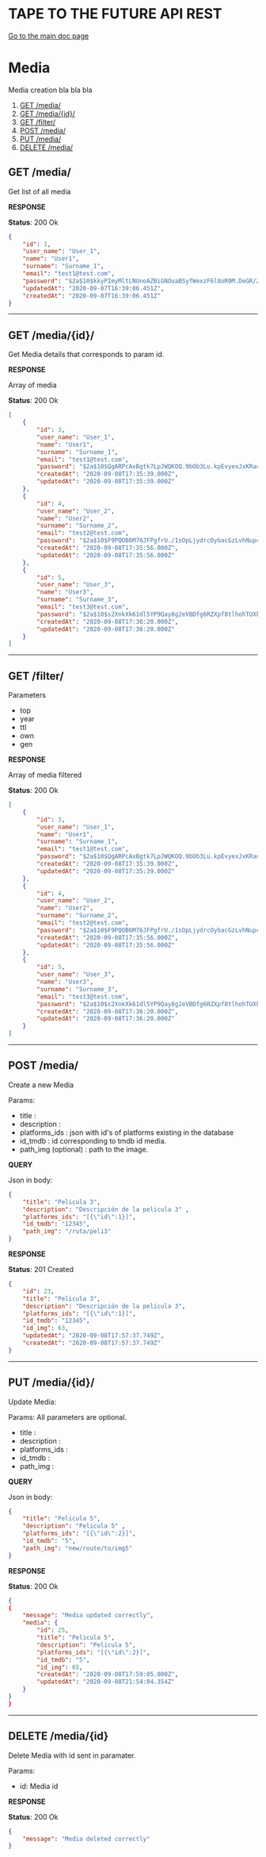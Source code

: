 # TAPE TO THE FUTURE API REST
[Go to the main doc page](../../README.md)

# Media
Media creation bla bla bla

1. [GET /media/](#getmedia)
1. [GET /media/{id}/](#getmediaid)
1. [GET /filter/](#getfilter)
1. [POST /media/](#postmedia)
1. [PUT /media/](#putmedia)
1. [DELETE /media/](#deletemedia)

<a id="getmedia"></a>
## GET /media/
Get list of all media

**RESPONSE**

**Status**: 200 Ok 
``` json
{
    "id": 1,
    "user_name": "User_1",
    "name": "User1",
    "surname": "Surname_1",
    "email": "test1@test.com",
    "password": "$2a$10$kkyPImyMltLNUnoAZBiGNOuaBSyfWexzF6l8oR0M.DeGR/ZAIgbk.",
    "updatedAt": "2020-09-07T16:39:06.451Z",
    "createdAt": "2020-09-07T16:39:06.451Z"
}
```

--------------------

<a id="getmediaid"></a>
## GET /media/{id}/
Get Media details that corresponds to param id.

**RESPONSE**

Array of media

**Status**: 200 Ok
``` json
[
    {
        "id": 3,
        "user_name": "User_1",
        "name": "User1",
        "surname": "Surname_1",
        "email": "test1@test.com",
        "password": "$2a$10$QgARPcAxBgtk7LpJWQKOQ.9bOb3Lu.kpEvyexJxKRaqjUJ8jf1EGq",
        "createdAt": "2020-09-08T17:35:39.000Z",
        "updatedAt": "2020-09-08T17:35:39.000Z"
    },
    {
        "id": 4,
        "user_name": "User_2",
        "name": "User2",
        "surname": "Surname_2",
        "email": "test2@test.com",
        "password": "$2a$10$F9PQOB6M76JFPgfrU./1sOpLjydrcOybacGzLvhNupcU4aLcKwQii",
        "createdAt": "2020-09-08T17:35:56.000Z",
        "updatedAt": "2020-09-08T17:35:56.000Z"
    },
    {
        "id": 5,
        "user_name": "User_3",
        "name": "User3",
        "surname": "Surname_3",
        "email": "test3@test.com",
        "password": "$2a$10$s2XnkXk61dl5YP9Qay8g2eVBDfg6RZXpf8tlhohTUXkvqkAcSoCCu",
        "createdAt": "2020-09-08T17:36:20.000Z",
        "updatedAt": "2020-09-08T17:36:20.000Z"
    }
]
```

--------------------

<a id="getfilter"></a>
## GET /filter/

Parameters
- top
- year
- ttl
- own
- gen

**RESPONSE**

Array of media filtered

**Status**: 200 Ok
``` json
[
    {
        "id": 3,
        "user_name": "User_1",
        "name": "User1",
        "surname": "Surname_1",
        "email": "test1@test.com",
        "password": "$2a$10$QgARPcAxBgtk7LpJWQKOQ.9bOb3Lu.kpEvyexJxKRaqjUJ8jf1EGq",
        "createdAt": "2020-09-08T17:35:39.000Z",
        "updatedAt": "2020-09-08T17:35:39.000Z"
    },
    {
        "id": 4,
        "user_name": "User_2",
        "name": "User2",
        "surname": "Surname_2",
        "email": "test2@test.com",
        "password": "$2a$10$F9PQOB6M76JFPgfrU./1sOpLjydrcOybacGzLvhNupcU4aLcKwQii",
        "createdAt": "2020-09-08T17:35:56.000Z",
        "updatedAt": "2020-09-08T17:35:56.000Z"
    },
    {
        "id": 5,
        "user_name": "User_3",
        "name": "User3",
        "surname": "Surname_3",
        "email": "test3@test.com",
        "password": "$2a$10$s2XnkXk61dl5YP9Qay8g2eVBDfg6RZXpf8tlhohTUXkvqkAcSoCCu",
        "createdAt": "2020-09-08T17:36:20.000Z",
        "updatedAt": "2020-09-08T17:36:20.000Z"
    }
]
```

--------------------

<a id="postmedia"></a>
## POST /media/
Create a new Media

Params:
* title : 
* description : 
* platforms_ids : json with id's of platforms existing in the database
* id_tmdb : id corresponding to tmdb id media.
* path_img (optional) : path to the image.

**QUERY**

Json in body:
``` json
{
	"title": "Pelicula 3",
	"description": "Descripción de la pelicula 3" ,
	"platforms_ids": "[{\"id\":1}]",
	"id_tmdb": "12345",
	"path_img": "/ruta/peli3"
}
```

**RESPONSE**

**Status**: 201 Created 
``` json
{
    "id": 23,
    "title": "Pelicula 3",
    "description": "Descripción de la pelicula 3",
    "platforms_ids": "[{\"id\":1}]",
    "id_tmdb": "12345",
    "id_img": 63,
    "updatedAt": "2020-09-08T17:57:37.749Z",
    "createdAt": "2020-09-08T17:57:37.749Z"
}
```

--------------------

<a id="putmedia"></a>
## PUT /media/{id}/
Update Media:

Params: All parameters are optional.
* title :
* description :
* platforms_ids :
* id_tmdb :
* path_img :

**QUERY**

Json in body:
``` json
{
    "title": "Pelicula 5",
	"description": "Pelicula 5" ,
    "platforms_ids": "[{\"id\":2}]",
	"id_tmdb": "5",
	"path_img": "new/route/to/img5"
}
```

**RESPONSE**

**Status**: 200 Ok 
``` json
{
{
    "message": "Media updated correctly",
    "media": {
        "id": 25,
        "title": "Pelicula 5",
        "description": "Pelicula 5",
        "platforms_ids": "[{\"id\":2}]",
        "id_tmdb": "5",
        "id_img": 65,
        "createdAt": "2020-09-08T17:59:05.000Z",
        "updatedAt": "2020-09-08T21:54:04.354Z"
    }
}
}
```

--------------------

<a id="deletemedia"></a>
## DELETE /media/{id}
Delete Media with id sent in paramater.

Params:
* id: Media id

**RESPONSE**

**Status**: 200 Ok 
``` json
{
    "message": "Media deleted correctly"
}
```
